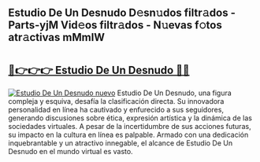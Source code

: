 ## Estudio De Un Desnudo D𝚎sn𝚞dos filtr𝚊dos - Parts-yjM Vid𝚎os filtr𝚊dos - N𝚞evas f𝚘tos atr𝚊ctivas mMmIW

# <h2><a href="http://mb0abg.tromn.icu/?c=Estudio+De+Un+Desnudo">🔗👉👉👉 Estudio De Un Desnudo 🔗🔗</a></h2>

[![Estudio De Un Desnudo nuevo](https://i.imgur.com/pEAQMta.gif)](http://mb0abg.tromn.icu/?c=Estudio+De+Un+Desnudo)
Estudio De Un Desnudo, una figura compleja y esquiva, desafía la clasificación directa. Su innovadora personalidad en línea ha cautivado y enfurecido a sus seguidores, generando discusiones sobre ética, expresión artística y la dinámica de las sociedades virtuales. A pesar de la incertidumbre de sus acciones futuras, su impacto en la cultura en línea es palpable. Armado con una dedicación inquebrantable y un atractivo innegable, el alcance de Estudio De Un Desnudo en el mundo virtual es vasto.
